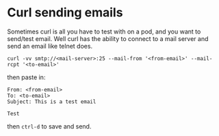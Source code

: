 # Curl sending emails

Sometimes curl is all you have to test with on a pod, and you want to send/test email.
Well curl has the ability to connect to a mail server and send an email like telnet
does.

```
curl -vv smtp://<mail-server>:25 --mail-from '<from-email>' --mail-rcpt '<to-email>'
```

then paste in:

```
From: <from-email>
To: <to-email>
Subject: This is a test email

Test
```

then `ctrl-d` to save and send.

